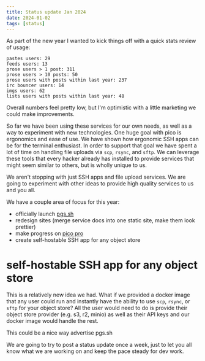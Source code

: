 ```yaml
---
title: Status update Jan 2024
date: 2024-01-02
tags: [status]
---
```


As part of the new year I wanted to kick things off with a quick stats review of
usage:

```
pastes users: 29
feeds users: 13
prose users > 1 post: 311
prose users > 10 posts: 50
prose users with posts within last year: 237 
irc bouncer users: 14
imgs users: 62
lists users with posts within last year: 48
```

Overall numbers feel pretty low, but I'm optimistic with a little marketing we
could make improvements.

So far we have been using these services for our own needs, as well as a way to
experiment with new technologies. One huge goal with pico is ergonomics and ease
of use. We have shown how ergonomic SSH apps can be for the terminal enthusiast.
In order to support that goal we have spent a lot of time on handling file
uploads via `scp`, `rsync`, and `sftp`. We can leverage these tools that every
hacker already has installed to provide services that might seem similar to
others, but is wholly unique to us.

We aren't stopping with just SSH apps and file upload services. We are going to
experiment with other ideas to provide high quality services to us and you all.

We have a couple area of focus for this year:

- officially launch [pgs.sh](https://pgs.sh)
- redesign sites (merge service docs into one static site, make them look
  prettier)
- make progress on [pico pro](/rfc-pico-pro-2023-11-06)
- create self-hostable SSH app for any object store

# self-hostable SSH app for any object store

This is a relatively new idea we had. What if we provided a docker image that
any user could run and instantly have the ability to use `scp`, `rsync`, or
`sftp` for your object store? All the user would need to do is provide their
object store provider (e.g. s3, r2, minio) as well as their API keys and our
docker image would handle the rest.

This could be a nice way advertise pgs.sh

We are going to try to post a status update once a week, just to let you all
know what we are working on and keep the pace steady for dev work.
